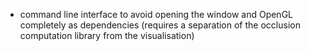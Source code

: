 * command line interface to avoid opening the window and OpenGL completely as dependencies (requires a separation of the occlusion computation library from the visualisation)